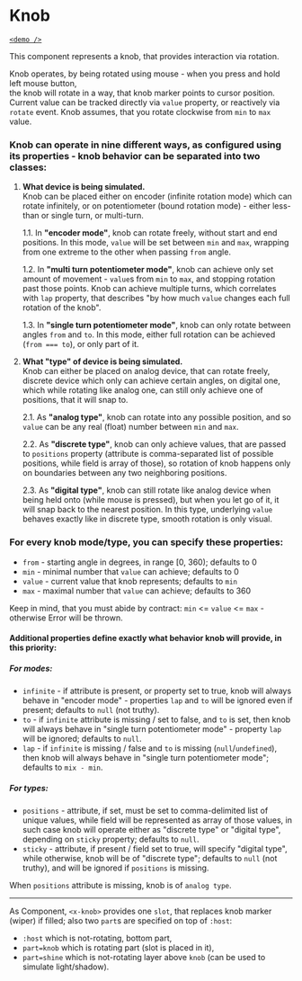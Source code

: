 # Knob

[`<demo />`](https://scheibig.github.io/Web-Components/knob/)

This component represents a knob, that provides interaction via rotation.

Knob operates, by being rotated using mouse - when you press and hold left mouse button,  
the knob will rotate in a way, that knob marker points to cursor position. Current value can be
tracked directly via `value` property, or reactively via `rotate` event. Knob assumes, that you
rotate clockwise from `min` to `max` value.

### Knob can operate in nine different ways, as configured using its properties - knob behavior can be separated into two classes:

1. **What device is being simulated.**\
   Knob can be placed either on encoder (infinite rotation mode) which can rotate infinitely,
   or on potentiometer (bound rotation mode) - either less-than or single turn, or multi-turn.

   1.1. In **"encoder mode"**, knob can rotate freely, without start and end positions. In this mode,
        `value` will be set between `min` and `max`, wrapping from one extreme to the other when
        passing `from` angle.

   1.2. In **"multi turn potentiometer mode"**, knob can achieve only set amount 
        of movement - `value`s from `min` to `max`, and stopping rotation past those points. 
        Knob can achieve multiple turns, which correlates with `lap` property, that describes 
        "by how much `value` changes each full rotation of the knob".

   1.3. In **"single turn potentiometer mode"**, knob can only rotate between angles `from` and `to`.
        In this mode, either full rotation can be achieved (`from === to`), or only part of it.

2. **What "type" of device is being simulated.**\
   Knob can either be placed on analog device, that can rotate freely, discrete device which only
   can achieve certain angles, on digital one, which while rotating like analog one, can still 
   only achieve one of positions, that it will snap to.

   2.1. As **"analog type"**, knob can rotate into any possible position, and so `value` can be any 
        real (float) number between `min` and `max`.

   2.2. As **"discrete type"**, knob can only achieve values, that are passed to `positions` property
        (attribute is comma-separated list of possible positions, while field is array of those), 
        so rotation of knob happens only on boundaries between any two neighboring positions.

   2.3. As **"digital type"**, knob can still rotate like analog device when being held onto (while
        mouse is pressed), but when you let go of it, it will snap back to the nearest position.
        In this type, underlying `value` behaves exactly like in discrete type, smooth rotation
        is only visual.

### For every knob mode/type, you can specify these properties:
- `from` - starting angle in degrees, in range [0, 360); defaults to 0
- `min` - minimal number that `value` can achieve; defaults to 0
- `value` - current value that knob represents; defaults to `min`
- `max` - maximal number that `value` can achieve; defaults to 360

Keep in mind, that you must abide by contract: `min` <= `value` <= `max` - otherwise Error 
will be thrown.

#### Additional properties define exactly what behavior knob will provide, in this priority:

##### For modes:
- `infinite` - if attribute is present, or property set to true, knob will always behave in 
  "encoder mode" - properties `lap` and `to` will be ignored even if present; 
  defaults to `null` (not truthy).
- `to` - if `infinite` attribute is missing / set to false, and `to` is set, then knob will
  always behave in "single turn potentiometer mode" - property `lap` will be ignored;
  defaults to `null`.
- `lap` - if `infinite` is missing / false and `to` is missing (`null`/`undefined`), then 
  knob will always behave in "single turn potentiometer mode"; defaults to `mix - min`.

##### For types:
- `positions` - attribute, if set, must be set to comma-delimited list of unique values, while
  field will be represented as array of those values, in such case knob will operate either as 
  "discrete type" or "digital type", depending on `sticky` property; defaults to `null`.
- `sticky` - attribute, if present / field set to true, will specify "digital type", while
  otherwise, knob will be of "discrete type"; defaults to `null` (not truthy), and will 
  be ignored if `positions` is missing.

When `positions` attribute is missing, knob is of `analog type`.

---

As Component, `<x-knob>` provides one `slot`, that replaces knob marker (wiper) if filled;
also two `part`s are specified on top of `:host`:
- `:host` which is not-rotating, bottom part, 
- `part=knob` which is rotating part (slot is placed in it),
- `part=shine` which is not-rotating layer above `knob` (can be used to simulate light/shadow).

